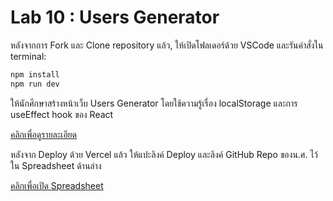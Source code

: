 # Lab 10 : Users Generator

หลังจากการ Fork และ Clone repository แล้ว, ให้เปิดโฟลเดอร์ด้วย VSCode และรันคำสั่งใน terminal:

```bash
npm install
npm run dev
```

ให้นักศึกษาสร้างหน้าเว็บ Users Generator โดยใช้ความรู้เรื่อง localStorage และการ useEffect hook ของ React

[คลิกเพื่อดูรายละเอียด]()

หลังจาก Deploy ด้วย Vercel แล้ว ให้แปะลิงค์ Deploy และลิงค์ GitHub Repo ของน.ศ. ไว้ใน Spreadsheet ด้านล่าง

[คลิกเพื่อเปิด Spreadsheet]()
